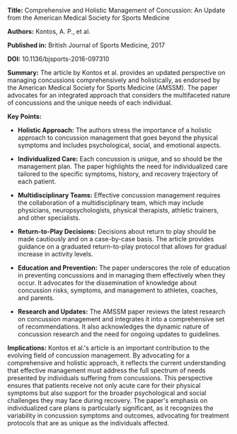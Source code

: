**Title:** Comprehensive and Holistic Management of Concussion: An Update from the American Medical Society for Sports Medicine

**Authors:** Kontos, A. P., et al.

**Published in:** British Journal of Sports Medicine, 2017

**DOI:** 10.1136/bjsports-2016-097310

**Summary:**
The article by Kontos et al. provides an updated perspective on managing concussions comprehensively and holistically, as endorsed by the American Medical Society for Sports Medicine (AMSSM). The paper advocates for an integrated approach that considers the multifaceted nature of concussions and the unique needs of each individual.

**Key Points:**

- **Holistic Approach:** The authors stress the importance of a holistic approach to concussion management that goes beyond the physical symptoms and includes psychological, social, and emotional aspects.

- **Individualized Care:** Each concussion is unique, and so should be the management plan. The paper highlights the need for individualized care tailored to the specific symptoms, history, and recovery trajectory of each patient.

- **Multidisciplinary Teams:** Effective concussion management requires the collaboration of a multidisciplinary team, which may include physicians, neuropsychologists, physical therapists, athletic trainers, and other specialists.

- **Return-to-Play Decisions:** Decisions about return to play should be made cautiously and on a case-by-case basis. The article provides guidance on a graduated return-to-play protocol that allows for gradual increase in activity levels.

- **Education and Prevention:** The paper underscores the role of education in preventing concussions and in managing them effectively when they occur. It advocates for the dissemination of knowledge about concussion risks, symptoms, and management to athletes, coaches, and parents.

- **Research and Updates:** The AMSSM paper reviews the latest research on concussion management and integrates it into a comprehensive set of recommendations. It also acknowledges the dynamic nature of concussion research and the need for ongoing updates to guidelines.

**Implications:**
Kontos et al.'s article is an important contribution to the evolving field of concussion management. By advocating for a comprehensive and holistic approach, it reflects the current understanding that effective management must address the full spectrum of needs presented by individuals suffering from concussions. This perspective ensures that patients receive not only acute care for their physical symptoms but also support for the broader psychological and social challenges they may face during recovery. The paper's emphasis on individualized care plans is particularly significant, as it recognizes the variability in concussion symptoms and outcomes, advocating for treatment protocols that are as unique as the individuals affected.